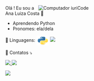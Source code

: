 <img src="https://raw.githubusercontent.com/MicaelliMedeiros/micaellimedeiros/master/image/computer-illustration.png" min-width="400px" max-width="400px" width="400px" align="right" alt="Computador iuriCode">
Olá ! Eu sou a Ana Luiza Costa 👋

- Aprendendo Python
- Pronomes: ela/dela


<p align="left">
  🦄 Linguagens: <strong> <img align="center" alt="Rafa-Python" height="30" width="40" src="https://raw.githubusercontent.com/devicons/devicon/master/icons/python/python-original.svg"> <img src="https://img.shields.io/badge/C-00599C?style=for-the-badge&logo=c&logoColor=white"/></strong>
</p>

<p align="left">
  💌 Contatos ⤵️
</p>

<div>
  <a href = "mailto:analuiza.garciasc@gmail.com"><img src="https://img.shields.io/badge/-Gmail-%23333?style=for-the-badge&logo=gmail&logoColor=white" target="_blank">
  </a> <a href="https://www.linkedin.com/in/ana-luiza-garcias-costa/" target="_blank"><img src="https://img.shields.io/badge/-LinkedIn-%230077B5?style=for-the-badge&logo=linkedin&logoColor=white" target="_blank"></a> 

  <a href="https://instagram.com/ana.luiza.gc" target="_blank"><img src="https://img.shields.io/badge/-Instagram-%23E4405F?style=for-the-badge&logo=instagram&logoColor=white" target="_blank"></a>
</div>   

